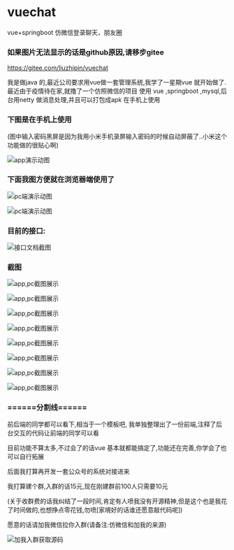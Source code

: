 # vuechat
vue+springboot 仿微信登录聊天，朋友圈
### 如果图片无法显示的话是github原因,请移步gitee
https://gitee.com/liuzhipin/vuechat

我是做java 的,最近公司要求用vue做一套管理系统,我学了一星期vue 就开始做了.最近由于疫情待在家,就撸了一个仿照微信的项目
使用 vue ,springboot ,mysql,后台用netty 做消息处理,并且可以打包成apk 在手机上使用

### 下图是在手机上使用


(图中输入密码黑屏是因为我用小米手机录屏输入密码的时候自动屏蔽了..小米这个功能做的很贴心啊)

![app演示动图](http://liuzhipin.gitee.io/images/img/1.gif "在这里输入图片标题")


### 下面我图方便就在浏览器端使用了


![pc端演示动图](http://liuzhipin.gitee.io/images/img/2.gif  "在这里输入图片标题")

![pc端演示动图](http://liuzhipin.gitee.io/images/img/3.gif "在这里输入图片标题")

### 目前的接口:


![接口文档截图](http://liuzhipin.gitee.io/images/img/6.jpg  "在这里输入图片标题")


### 截图


![app,pc截图展示](http://liuzhipin.gitee.io/images/img/4.jpg  "在这里输入图片标题")

![app,pc截图展示](http://liuzhipin.gitee.io/images/img/5.jpg  "在这里输入图片标题")

![app,pc截图展示](http://liuzhipin.gitee.io/images/img/7.jpg  "在这里输入图片标题")

![app,pc截图展示](http://liuzhipin.gitee.io/images/img/8.jpg  "在这里输入图片标题")

![app,pc截图展示](http://liuzhipin.gitee.io/images/img/9.jpg  "在这里输入图片标题")

![app,pc截图展示](http://liuzhipin.gitee.io/images/img/10.jpg  "在这里输入图片标题")

![app,pc截图展示](http://liuzhipin.gitee.io/images/img/11.jpg  "在这里输入图片标题")

![app,pc截图展示](http://liuzhipin.gitee.io/images/img/12.jpg  "在这里输入图片标题")


### ======分割线======


前后端的同学都可以看下,相当于一个模板吧,
我单独整理出了一份前端,注释了后台交互的代码让前端的同学可以看

目前功能不算太多,不过会了的话vue 基本就都能搞定了,功能还在完善,你学会了也可以自行拓展

后面我打算再开发一套公众号的系统对接进来

我打算建个群,入群的话15元,现在刚建群前100人只需要10元

(关于收群费的话我纠结了一段时间,肯定有人喷我没有开源精神,但是这个也是我花了时间做的,也想挣点零花钱,勿喷[家境好的话谁还愿意敲代码呢])

愿意的话请加我微信拉你入群(请备注:仿微信和加我的来源)

![加我入群获取源码](https://images.gitee.com/uploads/images/2020/0307/141356_0a75ac7e_467718.jpeg "mine.jpg")
